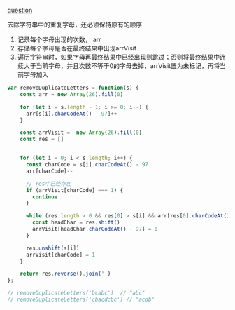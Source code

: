 [question](https://leetcode.com/problems/remove-duplicate-letters)

去除字符串中的重复字母，还必须保持原有的顺序

1. 记录每个字母出现的次数， arr
2. 存储每个字母是否在最终结果中出现arrVisit
3. 遍历字符串时，如果字母再最终结果中已经出现则跳过；否则将最终结果中连续大于当前字母，并且次数不等于0的字母去掉，arrVisit置为未标记，再将当前字母加入

```js
var removeDuplicateLetters = function(s) {
    const arr = new Array(26).fill(0)

    for (let i = s.length - 1; i >= 0; i--) {
      arr[s[i].charCodeAt() - 97]++
    }

    const arrVisit =  new Array(26).fill(0)
    const res = []


    for (let i = 0; i < s.length; i++) {
      const charCode = s[i].charCodeAt() - 97
      arr[charCode]--

      // res中已经存在
      if (arrVisit[charCode] === 1) {
        continue
      }

      while (res.length > 0 && res[0] > s[i] && arr[res[0].charCodeAt() - 97] > 0) {
        const headChar = res.shift()
        arrVisit[headChar.charCodeAt() - 97] = 0
      }

      res.unshift(s[i])
      arrVisit[charCode] = 1
    }

    return res.reverse().join('')
};

// removeDuplicateLetters('bcabc')  // "abc"
// removeDuplicateLetters('cbacdcbc') // "acdb"
```
